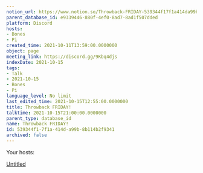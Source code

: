 ```yaml
---
notion_url: https://www.notion.so/Throwback-FRIDAY-539344f17f1a414da99b8b114b2f9341
parent_database_id: e9339446-880f-4ef0-8ad7-8ad1f507dded
platform: Discord
hosts:
- Bones
- Pi
created_time: 2021-10-11T13:59:00.0000000
object: page
meeting_link: https://discord.gg/9Kbq4djs
indexDate: 2021-10-15
tags:
- Talk
- 2021-10-15
- Bones
- Pi
language_level: No limit
last_edited_time: 2021-10-15T12:55:00.0000000
title: Throwback FRIDAY!
talktime: 2021-10-15T21:00:00.0000000
parent_type: database_id
name: Throwback FRIDAY!
id: 539344f1-7f1a-414d-a99b-8b114b2f9341
archived: false
---
```




Your hosts:

[Untitled](https://www.notion.so/482e61b02b9c4456b2b4fe86bb7544c6)   





